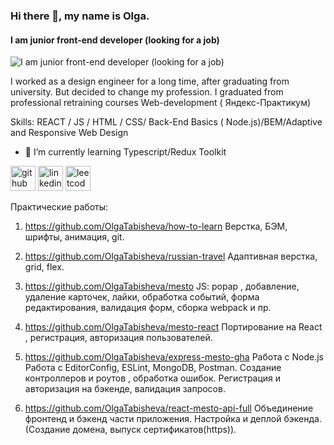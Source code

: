 ### Hi there 👋, my name is Olga.
#### I am  junior front-end developer (looking for a job)
![I am  junior front-end developer (looking for a job)](https://img.freepik.com/free-photo/top-view-arrangement-of-natural-material-stationery_23-2148898233.jpg?w=1480&t=st=1674575657~exp=1674576257~hmac=95c7bcb7e96058846f0928e059a2ba59d8f4b7627d0007870eb1ff4d8891dfde)

I worked as a design engineer for a long time, after graduating from university. But decided to change my profession.
I graduated from professional retraining courses Web-development ( Яндекс-Практикум) 

Skills:   REACT / JS / HTML / CSS/ Back-End Basics ( Node.js)/BEM/Adaptive and Responsive Web Design

- 🌱 I’m currently learning Typescript/Redux Toolkit 


[<img src='https://cdn.jsdelivr.net/npm/simple-icons@3.0.1/icons/github.svg' alt='github' height='40'>](https://github.com/https://github.com/OlgaTabisheva)  [<img src='https://cdn.jsdelivr.net/npm/simple-icons@3.0.1/icons/linkedin.svg' alt='linkedin' height='40'>](https://www.linkedin.com/in/https://www.linkedin.com/in/olga-tabisheva-67541b258//)  [<img src='https://cdn.jsdelivr.net/npm/simple-icons@3.0.1/icons/leetcode.svg' alt='leetcode' height='40'>](https://leetcode.com/OlgaTabisheva/)  

Практические работы:
1) https://github.com/OlgaTabisheva/how-to-learn
Верстка, БЭМ, шрифты, анимация, git.

2) https://github.com/OlgaTabisheva/russian-travel
Адаптивная верстка, grid, flex.

3) https://github.com/OlgaTabisheva/mesto
JS: popap , добавление, удаление карточек, лайки, обработка событий, форма редактирования, валидация форм, сборка webpack и пр.

4) https://github.com/OlgaTabisheva/mesto-react
Портирование на React , регистрация, авторизация пользователей.

5) https://github.com/OlgaTabisheva/express-mesto-gha
Работа с Node.js
Работа с EditorConfig, ESLint, MongoDB, Postman.
Создание контроллеров и роутов , обработка ошибок.
Регистрация и авторизация на бэкенде, валидация запросов.

6) https://github.com/OlgaTabisheva/react-mesto-api-full
Объединение фронтенд и бэкенд части приложения.
Настройка и деплой бэкенда.
(Создание домена, выпуск сертификатов(https)).

